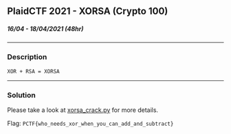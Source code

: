 ## PlaidCTF 2021 - XORSA (Crypto 100)
##### 16/04 - 18/04/2021 (48hr)
___


### Description

`XOR + RSA = XORSA`

___


### Solution


Please take a look at [xorsa_crack.py](./xorsa_crack.py) for more details.

Flag: `PCTF{who_needs_xor_when_you_can_add_and_subtract}`
